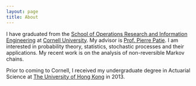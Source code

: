 ```yaml
---
layout: page
title: About
---
```


I have graduated from the [School of Operations Research and Information Engineering](http://www.orie.cornell.edu/) at [Cornell University](http://www.cornell.edu/). My advisor is [Prof. Pierre Patie](http://courses2.cit.cornell.edu/pp396/). I am interested in probability theory, statistics, stochastic processes and their applications. My recent work is on the analysis of non-reversible Markov chains.

Prior to coming to Cornell, I received my undergraduate degree in Actuarial Science at [The University of Hong Kong](http://www.hku.hk) in 2013.

